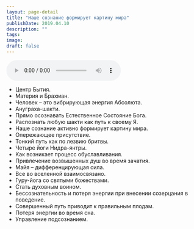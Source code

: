 ```yaml
---
layout: page-detail
title: "Наше сознание формирует картину мира"
publishDate: 2019.04.10
description: ""
tags:
image:
draft: false
---
```


<audio title="2019.04.10 - Наше сознание формирует картину мира.mp3" src="https://filer-api.advayta.org/v1.0/public/files/73782" controls=""></audio>

* Центр Бытия.
* Материя и Брахман.
* Человек – это вибрирующая энергия Абсолюта.
* Ануграха-шакти.
* Прямо осознавать Естественное Состояние Бога.
* Распознать любую шакти как путь к своему Я.
* Наше сознание активно формирует картину мира.
* Опережающее присутствие.
* Тонкий путь как по лезвию бритвы.
* Четыре йоги Нидра-янтры.
* Как возникает процесс обуславливания.
* Привлечение возвышенных душ во время зачатия.
* Майя – дифференцирующая сила.
* Все во вселенной взаимосвязано.
* Гуру-йога со святыми божествами.
* Стать духовным воином.
* Бессознательность и потеря энергии при внесении созерцания в поведение.
* Совершенный путь приводит к правильным плодам.
* Потеря энергии во время сна.
* Управление подсознанием.

  
